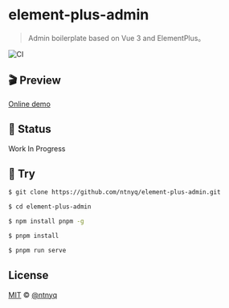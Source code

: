 # element-plus-admin

> Admin boilerplate based on Vue 3 and ElementPlus。

![CI](https://github.com/ntnyq/element-plus-admin/workflows/CI/badge.svg)

## :clapper: Preview

[Online demo](https://admin.ntnyq.com)

## :construction: Status

Work In Progress

## :apple: Try

```sh
$ git clone https://github.com/ntnyq/element-plus-admin.git

$ cd element-plus-admin

$ npm install pnpm -g

$ pnpm install

$ pnpm run serve
```

## License

[MIT](./LICENSE) &copy; [@ntnyq](https://github.com/ntnyq)
